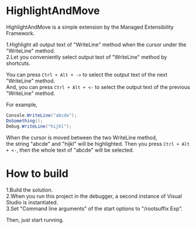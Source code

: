 HighlightAndMove
================

HighlightAndMove is a simple extension by the Managed Extensibility Framework.

1.Highlight all output text of "WriteLine" method when the cursor under the "WriteLine" method.  
2.Let you conveniently select output text of "WriteLine" method by shortcuts.

You can press `Ctrl + Alt + ->` to select the output text of the next "WriteLine" method.  
And, you can press `Ctrl + Alt + <-` to select the output text of the previous "WriteLine" method.

For example,
```C#
Console.WriteLine("abcde");
DoSomething();
Debug.WriteLine("hijkl");
```
When the cursor is moved between the two WriteLine method,  
the string "abcde" and "hijkl" will be highlighted.
Then you press `Ctrl + Alt + <-`, then the whole text of "abcde" will be selected.

# How to build

1.Build the solution.  
2.When you run this project in the debugger, a second instance of Visual Studio is instantiated.  
3.Set "Command line arguments" of the start options to "/rootsuffix Exp".  

Then, just start running.  
